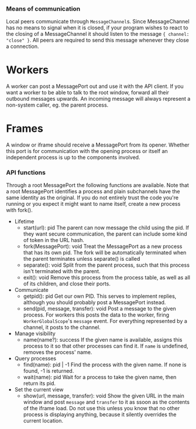 ### Means of communication

Local peers communicate through `MessageChannel`s. Since MessageChannel has no
means to signal when it is closed, if your program wishes to react to the
closing of a MessageChannel it should listen to the message
`{ channel: "close" }`. All peers are required to send this message whenever
they close a connection.

# Workers

A worker can post a MessagePort out and use it with the API client. If you want
a worker to be able to talk to the root window, forward all their outbound
messages upwards. An incoming message will always represent a non-system
caller, eg. the parent process.

# Frames

A window or iframe should receive a MessagePort from its opener. Whether this
port is for communication with the opening process or itself an independent
process is up to the components involved.

### API functions

Through a root MessagePort the following functions are available. Note that a
root MessagePort identifies a process and plain subchannels have the same
identity as the original. If you do not entirely trust the code you're running
or you expect it might want to name itself, create a new process with fork().

- Lifetime
  - start(url): pid
    The parent can now message the child using the pid. If they want secure
    communication, the parent can include some kind of token in the URL hash.
  - fork(MessagePort): void
    Treat the MessagePort as a new process that has its own pid. The fork will
    be automatically terminated when the parent terminates unless separate() is
    called
  - separate(): void
    Split from the parent process, such that this process isn't terminated
    with the parent.
  - exit(): void
    Remove this process from the process table, as well as all of its children,
    and close their ports.
- Communicate
  - getpid(): pid
    Get our own PID. This serves to implement replies, although you should
    probably post a MessagePort instead.
  - send(pid, message, transfer): void
    Post a message to the given process. For workers this posts the data to the
    worker, firing `WorkerGlobalScope`'s `message` event. For everything
    represented by a channel, it posts to the channel.
- Manage visibility
  - name(name?): success
    If the given name is available, assigns this process to it so that other
    processes can find it. If `name` is undefined, removes the process' name.
- Query processes
  - find(name): pid | -1
    Find the process with the given name. If none is found, -1 is returned.
  - wait(name): pid
    Wait for a process to take the given name, then return its pid.
- Set the current view
  - show(url, message, transfer): void
    Show the given URL in the main window and post `message` and `transfer` to
    it as ssoon as the contents of the iframe load. Do not use this unless you
    know that no other process is displaying anything, because it silently
    overrides the current location.
